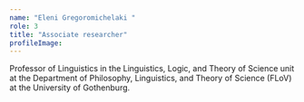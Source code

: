 ```yaml
---
name: "Eleni Gregoromichelaki "
role: 3 
title: "Associate researcher"
profileImage: 
---
```

Professor of Linguistics in the Linguistics, Logic, and Theory of Science unit at the Department of Philosophy, Linguistics, and Theory of Science (FLoV) at the University of Gothenburg.

